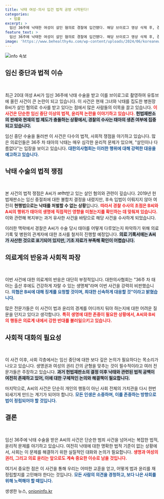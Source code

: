 ```yaml
---
title: 낙태 여성·의사 입건 법적 공방 시작된다!
categories:
  - 법률
excerpt: >
  임신 36주에 낙태한 여성이 살인 혐의로 경찰에 입건됐다. 해당 브이로그 영상 삭제 후, 경찰은 태아의 생사 여부를 조사 중이다. 의료계의 비판이 거세지는 상황에서, 법적 맥락과 논란이 촉발되고 있다.
feature_text: >
  임신 36주에 낙태한 여성이 살인 혐의로 경찰에 입건됐다. 해당 브이로그 영상 삭제 후, 경찰은 태아의 생사 여부를 조사 중이다. 의료계의 비판이 거세지는 상황에서, 법적 맥락과 논란이 촉발되고 있다.
image: 'https://www.behealthy4u.com/wp-content/uploads/2024/06/koreanews.jpg'
---
```


<p><img src="https://www.behealthy4u.com/wp-content/uploads/2024/06/koreanews.jpg" alt="info 속보" /></p>

<h2 data-ke-size="size26">임신 중단과 법적 이슈</h2>

<p data-ke-size="size16">&nbsp;</p>

<p>최근 20대 여성 A씨가 임신 36주에 낙태 수술을 받고 이를 브이로그로 촬영하여 유튜브에 올린 사건이 큰 논란이 되고 있습니다. 이 사건은 현재 그녀와 낙태를 집도한 병원장 B씨가 살인 혐의로 수사를 받고 있다는 점에서 많은 사람들의 이목을 끌고 있습니다. <b><span style="color: #ee2323;">이 사건은 단순한 임신 중단 이상의 법적, 윤리적 논란을 이야기하고 있습니다.</span></b> <b><span style="background-color: #21538527;">헌법재판소의 판례와 현재의 법 제도가 충돌하는 상황에서, 경찰의 수사는 태아의 생존 여부에 집중되고 있습니다.</span></b> </p>

<p>임신 중단 수술을 둘러싼 이 사건은 다수의 법적, 사회적 쟁점을 야기하고 있습니다. 많은 의료인들은 36주 차 태아의 낙태는 매우 심각한 윤리적 문제가 있으며, "살인이나 다름없다"는 입장을 보이고 있습니다. <b><span style="color: #1a5490;">대한의사협회는 이러한 행위에 대해 강력한 대응을 예고하고 있습니다.</span></b> </p>

<h2 data-ke-size="size26">낙태 수술의 법적 쟁점</h2>

<p data-ke-size="size16">&nbsp;</p>

<p>본 사건의 법적 쟁점은 A씨가 आरोप받고 있는 살인 혐의와 관련이 깊습니다. 2019년 헌법재판소는 임신 중절죄에 대한 불합치 결정을 내렸지만, 후속 입법이 이뤄지지 않아 여전히 <b>현행법으로는 낙태를 처벌할 수 없는 상황</b>입니다. <b><span style="color: #ee2323;">따라서 경찰 수사의 초점은 B씨와 A씨의 행위가 태아의 생명에 직접적인 영향을 미쳤는지를 확인하는 데 맞춰져 있습니다.</span></b> 이와 관련해 복지부는 과거 유사한 사건을 바탕으로 해당 사건을 수사하게 되었습니다.</p>

<p>이러한 맥락에서 경찰은 A씨가 수술 당시 태아를 어떻게 다루었는지 파악하기 위해 의료 기록 및 병원의 관계자에 대한 조사를 철저히 진행할 예정입니다. <b><span style="background-color: #21538527;">의료 기록서에는 A씨가 사산한 것으로 표기되어 있지만, 기초 자료가 부족해 확인이 어렵습니다.</span></b> </p>

<h2 data-ke-size="size26">의료계의 반응과 사회적 파장</h2>

<p data-ke-size="size16">&nbsp;</p>

<p>이번 사건에 대한 의료계의 반응은 대단히 부정적입니다. 대한의사협회는 "36주 차 태아는 출산 후에도 건강하게 자랄 수 있는 생명체"라며 이번 사건을 강력히 비판했습니다. <b><span style="color: #1a5490;">의협은 B씨에 대해 징계를 요청할 것이며, 최대한 신속하게 대응할 것”이라고 밝혔습니다.</span></b> </p>

<p>많은 전문가들은 이 사건이 법과 윤리의 경계를 어디까지 둬야 하는지에 대한 어려운 질문을 던지고 있다고 생각합니다. <b><span style="color: #ee2323;">특히 생명에 대한 존중이 필요한 상황에서, A씨와 B씨의 행동은 의료계 내에서 강한 반대를 불러일으키고 있습니다.</span></b> </p>

<h2 data-ke-size="size26">사회적 대화의 필요성</h2>

<p data-ke-size="size16">&nbsp;</p>

<p>이 사건 이후, 사회 각층에서는 임신 중단에 대한 보다 깊은 논의가 필요하다는 목소리가 나오고 있습니다. 생명권과 여성의 권리 간의 균형을 맞추는 것이 필수적이라고 여러 전문가들은 주장하고 있습니다. <b><span style="background-color: #21538527;">과거 헌법재판소의 결정 이후 낙태와 관련된 법적 공백이 여전히 존재하고 있어, 이에 대한 구체적인 논의와 해결책이 필요합니다.</span></b> </p>

<p>마지막으로, A씨의 사건은 단순히 개인의 행동이 아닌 사회 전체의 가치관을 다시 한번 되새기게 만드는 계기가 되어야 합니다. <b><span style="color: #1a5490;">모든 인생은 소중하며, 이를 존중하는 방향으로 법이 정립되어야 할 것입니다.</span></b> </p>

<h2 data-ke-size="size26">결론</h2>

<p data-ke-size="size16">&nbsp;</p>

<p>임신 36주에 낙태 수술을 받은 A씨의 사건은 단순한 범죄 사건을 넘어서는 복잡한 법적, 윤리적 문제를 야기하고 있습니다. 여전히 낙태에 대한 명확한 법적 기준이 없는 상황에서, 사회는 이 문제를 해결하기 위한 실질적인 대화와 논의가 필요합니다. <b><span style="color: #ee2323;">생명과 여성의 권리, 그리고 의료 윤리는 앞으로도 계속 중요한 이슈로 남을 것입니다.</span></b> </p>

<p>여기서 중요한 점은 이 사건을 통해 우리는 어떠한 교훈을 얻고, 어떻게 법과 윤리를 재정립할지를 고민해야 한다는 것입니다. <b><span style="color: #1a5490;">모든 사람의 의견을 경청하고, 보다 나은 사회를 위해 노력해야 할 때입니다.</span></b></p>
생생한 뉴스, <a href="https://onioninfo.kr" rel="dofollow">onioninfo.kr</a>


